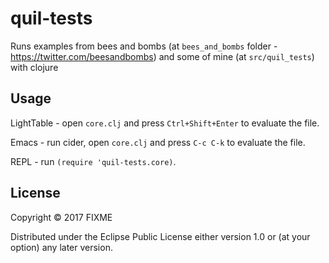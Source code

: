 # quil-tests

Runs examples from bees and bombs (at `bees_and_bombs` folder - https://twitter.com/beesandbombs) and some of mine (at `src/quil_tests`) with clojure

## Usage

LightTable - open `core.clj` and press `Ctrl+Shift+Enter` to evaluate the file.

Emacs - run cider, open `core.clj` and press `C-c C-k` to evaluate the file.

REPL - run `(require 'quil-tests.core)`.

## License

Copyright © 2017 FIXME

Distributed under the Eclipse Public License either version 1.0 or (at
your option) any later version.

